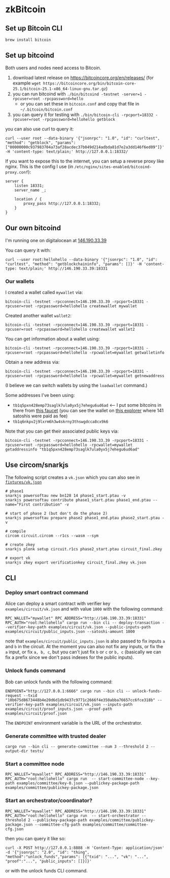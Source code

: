 # zkBitcoin

## Set up Bitcoin CLI

```shell
brew install bitcoin
```

## Set up bitcoind

Both users and nodes need access to Bitcoin.

1. download latest release on https://bitcoincore.org/en/releases/ (for example `wget https://bitcoincore.org/bin/bitcoin-core-25.1/bitcoin-25.1-x86_64-linux-gnu.tar.gz`)
2. you can run bitcoind with `./bin/bitcoind -testnet -server=1 -rpcuser=root -rpcpassword=hello`
    - or you can set these in `bitcoin.conf` and copy that file in `~/.bitcoin/bitcoin.conf`
3. you can query it for testing with `./bin/bitcoin-cli -rpcport=18332 -rpcuser=root -rpcpassword=hellohello getblock`

you can also use curl to query it:

```console
curl --user root --data-binary '{"jsonrpc": "1.0", "id": "curltest", "method": "getblock", "params": ["00000000c937983704a73af28acdec37b049d214adbda81d7e2a3dd146f6ed09"]}' -H 'content-type: text/plain;' http://127.0.0.1:18332/
```

If you want to expose this to the internet, you can setup a reverse proxy like nginx. This is the config I use (in `/etc/nginx/sites-enabled/bitcoind-proxy.conf`):

```
server {
    listen 18331;
    server_name _;

    location / {
        proxy_pass http://127.0.0.1:18332;
    }
}
```

## Our own bitcoind

I'm running one on digitalocean at [146.190.33.39](http://146.190.33.39)

You can query it with:

```console
curl --user root:hellohello --data-binary '{"jsonrpc": "1.0", "id": "curltest", "method": "getblockchaininfo", "params": []}' -H 'content-type: text/plain;' http://146.190.33.39:18331
```

### Our wallets

I created a wallet called `mywallet` via:

```shell
bitcoin-cli -testnet -rpcconnect=146.190.33.39 -rpcport=18331 -rpcuser=root -rpcpassword=hellohello createwallet mywallet
```

Created another wallet `wallet2`:

```shell
bitcoin-cli -testnet -rpcconnect=146.190.33.39 -rpcport=18331 -rpcuser=root -rpcpassword=hellohello createwallet wallet2
```

You can get information about a wallet using:

```shell
bitcoin-cli -testnet -rpcconnect=146.190.33.39 -rpcport=18331 -rpcuser=root -rpcpassword=hellohello -rpcwallet=mywallet getwalletinfo
```

Obtain a new address via:

```shell
bitcoin-cli -testnet -rpcconnect=146.190.33.39 -rpcport=18331 -rpcuser=root -rpcpassword=hellohello -rpcwallet=mywallet getnewaddress
```

(I believe we can switch wallets by using the `loadwallet` command.)

Some addresses I've been using:

* `tb1q5pxn428emp73saglk7ula0yx5j7ehegu6ud6ad` <-- I put some bitcoins in there from [this faucet](https://bitcoinfaucet.uo1.net/send.php) (you can see the wallet on [this explorer](https://blockstream.info/testnet/address/tb1q5pxn428emp73saglk7ula0yx5j7ehegu6ud6ad) where 141 satoshis were paid as fee)
* `tb1q6nkpv2j9lxrm6h3w4skrny3thswgdcca8cx9k6`

Note that you can get their associated public keys via:

```shell
bitcoin-cli -testnet -rpcconnect=146.190.33.39 -rpcport=18331 -rpcuser=root -rpcpassword=hellohello -rpcwallet=mywallet getaddressinfo "tb1q5pxn428emp73saglk7ula0yx5j7ehegu6ud6ad"
```

## Use circom/snarkjs

The following script creates a `vk.json` which you can also see in [`fixtures/vk.json`](fixtures/vk.json)

```shell
# phase1
snarkjs powersoftau new bn128 14 phase1_start.ptau -v
snarkjs powersoftau contribute phase1_start.ptau phase1_end.ptau --name="First contribution" -v

# start of phase 2 (but don't do the phase 2)
snarkjs powersoftau prepare phase2 phase1_end.ptau phase2_start.ptau -v

# compile
circom circuit.circom --r1cs --wasm --sym

# create zkey
snarkjs plonk setup circuit.r1cs phase2_start.ptau circuit_final.zkey

# export vk
snarkjs zkey export verificationkey circuit_final.zkey vk.json
```

## CLI

### Deploy smart contract command

Alice can deploy a smart contract with verifier key `examples/circuit/vk.json` and with value `1000` with the following command:

```shell
RPC_WALLET="mywallet" RPC_ADDRESS="http://146.190.33.39:18331" RPC_AUTH="root:hellohello" cargo run --bin cli -- deploy-transaction --verifier-key-path examples/circuit/vk.json --public-inputs-path examples/circuit/public_inputs.json --satoshi-amount 1000
```

note that `examples/circuit/public_inputs.json` is also passed to fix inputs `a` and `b` in the circuit. At the moment you can also not fix any inputs, or fix the `a` input, or fix `a, b, c`, but you can't just fix `b` or `c` or `b, c` (basically we can fix a prefix since we don't pass indexes for the public inputs).

### Unlock funds command

Bob can unlock funds with the following command:

```shell
ENDPOINT="http://127.0.0.1:6666" cargo run --bin cli -- unlock-funds-request --txid "10b675d8673448b4e20d6d1db9437c9771c2666f4e350abba76657cc6fce318b" --verifier-key-path examples/circuit/vk.json --inputs-path examples/circuit/proof_inputs.json --proof-path examples/circuit/proof.json
```

The `ENDPOINT` environment variable is the URL of the orchestrator.

### Generate committee with trusted dealer

```shell
cargo run --bin cli -- generate-committee --num 3 --threshold 2 --output-dir tests/
```

### Start a committee node 

```shell
RPC_WALLET="mywallet" RPC_ADDRESS="http://146.190.33.39:18331" RPC_AUTH="root:hellohello" cargo run  -- start-committee-node --key-path examples/committee/key-0.json --publickey-package-path examples/committee/publickey-package.json
```

### Start an orchestrator/coordinator?

```shell
RPC_WALLET="mywallet" RPC_ADDRESS="http://146.190.33.39:18331" RPC_AUTH="root:hellohello" cargo run  -- start-orchestrator --threshold 2 --publickey-package-path examples/committee/publickey-package.json --committee-cfg-path examples/committee/committee-cfg.json
```

then you can query it like so:

```shell
curl -X POST http://127.0.0.1:8888 -H 'Content-Type: application/json' -d '{"jsonrpc": "2.0", "id": "thing", "method":"unlock_funds","params": [{"txid": "...", "vk": "...", "proof":"...", "public_inputs": []}]}'
```

or with the unlock funds CLI command.
